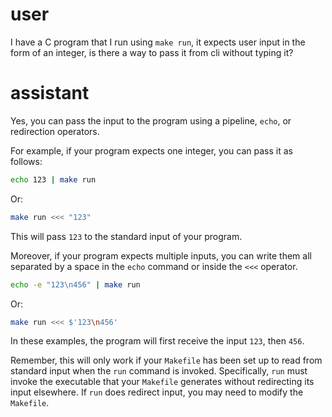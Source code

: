 # user

I have a C program that I run using `make run`, it expects user input in the form of an integer, is there a way to pass it from cli without typing it?


# assistant

Yes, you can pass the input to the program using a pipeline, `echo`, or redirection operators. 

For example, if your program expects one integer, you can pass it as follows:

```bash
echo 123 | make run
```

Or:
```bash
make run <<< "123"
```

This will pass `123` to the standard input of your program.


Moreover, if your program expects multiple inputs, you can write them all separated by a space in the `echo` command or inside the `<<<` operator.

```bash
echo -e "123\n456" | make run
```

Or:
```bash
make run <<< $'123\n456'
```

In these examples, the program will first receive the input `123`, then `456`.
   
Remember, this will only work if your `Makefile` has been set up to read from standard input when the `run` command is invoked. Specifically, `run` must invoke the executable that your `Makefile` generates without redirecting its input elsewhere. If `run` does redirect input, you may need to modify the `Makefile`.


